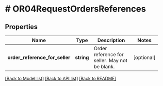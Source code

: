 # # OR04RequestOrdersReferences

## Properties

Name | Type | Description | Notes
------------ | ------------- | ------------- | -------------
**order_reference_for_seller** | **string** | Order reference for seller. May not be blank. | [optional]

[[Back to Model list]](../../README.md#models) [[Back to API list]](../../README.md#endpoints) [[Back to README]](../../README.md)
